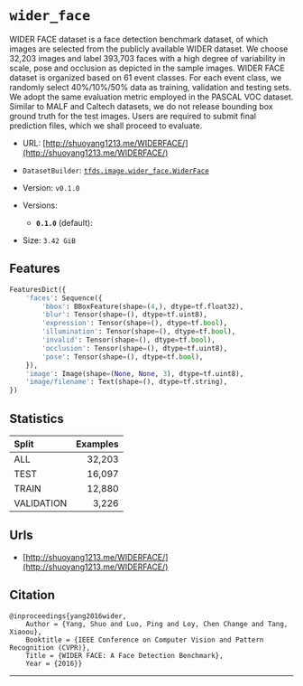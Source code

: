 <div itemscope itemtype="http://schema.org/Dataset">
  <div itemscope itemprop="includedInDataCatalog" itemtype="http://schema.org/DataCatalog">
    <meta itemprop="name" content="TensorFlow Datasets" />
  </div>

  <meta itemprop="name" content="wider_face" />
  <meta itemprop="description" content="&#10;WIDER FACE dataset is a face detection benchmark dataset, of which images are &#10;selected from the publicly available WIDER dataset. We choose 32,203 images and &#10;label 393,703 faces with a high degree of variability in scale, pose and &#10;occlusion as depicted in the sample images. WIDER FACE dataset is organized &#10;based on 61 event classes. For each event class, we randomly select 40%/10%/50% &#10;data as training, validation and testing sets. We adopt the same evaluation &#10;metric employed in the PASCAL VOC dataset. Similar to MALF and Caltech datasets,&#10;we do not release bounding box ground truth for the test images. Users are &#10;required to submit final prediction files, which we shall proceed to evaluate.&#10;&#10;&#10;To use this dataset:&#10;&#10;```python&#10;import tensorflow_datasets as tfds&#10;&#10;ds = tfds.load('wider_face', split='train')&#10;for ex in ds.take(4):&#10;  print(ex)&#10;```&#10;&#10;See [the guide](https://www.tensorflow.org/datasets/overview) for more&#10;informations on [tensorflow_datasets](https://www.tensorflow.org/datasets).&#10;&#10;" />
  <meta itemprop="url" content="https://www.tensorflow.org/datasets/catalog/wider_face" />
  <meta itemprop="sameAs" content="http://shuoyang1213.me/WIDERFACE/" />
  <meta itemprop="citation" content="&#10;@inproceedings{yang2016wider,&#10;    Author = {Yang, Shuo and Luo, Ping and Loy, Chen Change and Tang, Xiaoou},&#10; Booktitle = {IEEE Conference on Computer Vision and Pattern Recognition (CVPR)},&#10;   Title = {WIDER FACE: A Face Detection Benchmark},&#10;  Year = {2016}}&#10;" />
</div>

# `wider_face`

WIDER FACE dataset is a face detection benchmark dataset, of which images are
selected from the publicly available WIDER dataset. We choose 32,203 images and
label 393,703 faces with a high degree of variability in scale, pose and
occlusion as depicted in the sample images. WIDER FACE dataset is organized
based on 61 event classes. For each event class, we randomly select 40%/10%/50%
data as training, validation and testing sets. We adopt the same evaluation
metric employed in the PASCAL VOC dataset. Similar to MALF and Caltech datasets,
we do not release bounding box ground truth for the test images. Users are
required to submit final prediction files, which we shall proceed to evaluate.

*   URL: [http://shuoyang1213.me/WIDERFACE/](http://shuoyang1213.me/WIDERFACE/)
*   `DatasetBuilder`:
    [`tfds.image.wider_face.WiderFace`](https://github.com/tensorflow/datasets/tree/master/tensorflow_datasets/image/wider_face.py)
*   Version: `v0.1.0`
*   Versions:

    *   **`0.1.0`** (default):

*   Size: `3.42 GiB`

## Features
```python
FeaturesDict({
    'faces': Sequence({
        'bbox': BBoxFeature(shape=(4,), dtype=tf.float32),
        'blur': Tensor(shape=(), dtype=tf.uint8),
        'expression': Tensor(shape=(), dtype=tf.bool),
        'illumination': Tensor(shape=(), dtype=tf.bool),
        'invalid': Tensor(shape=(), dtype=tf.bool),
        'occlusion': Tensor(shape=(), dtype=tf.uint8),
        'pose': Tensor(shape=(), dtype=tf.bool),
    }),
    'image': Image(shape=(None, None, 3), dtype=tf.uint8),
    'image/filename': Text(shape=(), dtype=tf.string),
})
```

## Statistics

Split      | Examples
:--------- | -------:
ALL        | 32,203
TEST       | 16,097
TRAIN      | 12,880
VALIDATION | 3,226

## Urls

*   [http://shuoyang1213.me/WIDERFACE/](http://shuoyang1213.me/WIDERFACE/)

## Citation

```
@inproceedings{yang2016wider,
    Author = {Yang, Shuo and Luo, Ping and Loy, Chen Change and Tang, Xiaoou},
    Booktitle = {IEEE Conference on Computer Vision and Pattern Recognition (CVPR)},
    Title = {WIDER FACE: A Face Detection Benchmark},
    Year = {2016}}
```

--------------------------------------------------------------------------------
